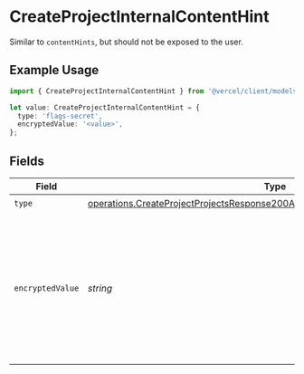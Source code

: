 # CreateProjectInternalContentHint

Similar to `contentHints`, but should not be exposed to the user.

## Example Usage

```typescript
import { CreateProjectInternalContentHint } from '@vercel/client/models/operations';

let value: CreateProjectInternalContentHint = {
  type: 'flags-secret',
  encryptedValue: '<value>',
};
```

## Fields

| Field            | Type                                                                                                                                                                           | Required           | Description                                                                                                                  |
| ---------------- | ------------------------------------------------------------------------------------------------------------------------------------------------------------------------------ | ------------------ | ---------------------------------------------------------------------------------------------------------------------------- |
| `type`           | [operations.CreateProjectProjectsResponse200ApplicationJSONResponseBodyEnvType](../../models/operations/createprojectprojectsresponse200applicationjsonresponsebodyenvtype.md) | :heavy_check_mark: | N/A                                                                                                                          |
| `encryptedValue` | _string_                                                                                                                                                                       | :heavy_check_mark: | Contains the `value` of the env variable, encrypted with a special key to make decryption possible in the subscriber Lambda. |
